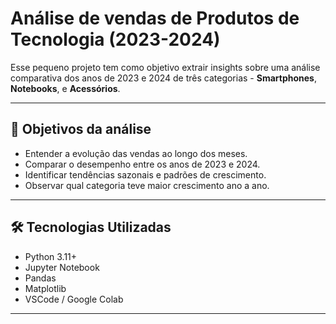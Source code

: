 # Análise de vendas de Produtos de Tecnologia (2023-2024)

Esse pequeno projeto tem como objetivo extrair insights sobre uma análise comparativa dos anos de 2023 e 2024 de três categorias - **Smartphones**, **Notebooks**, e **Acessórios**.

---

## 🧠 Objetivos da análise

- Entender a evolução das vendas ao longo dos meses.
- Comparar o desempenho entre os anos de 2023 e 2024.
- Identificar tendências sazonais e padrões de crescimento.
- Observar qual categoria teve maior crescimento ano a ano.

---

## 🛠️ Tecnologias Utilizadas

- Python 3.11+
- Jupyter Notebook
- Pandas
- Matplotlib 
- VSCode / Google Colab

---
